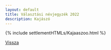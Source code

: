 ```yaml
---
layout: default
title: Választási névjegyzék 2022
description: Kajászó
---
```


{% include settlementHTMLs/Kajaaszoo.html %}

[Vissza](./)